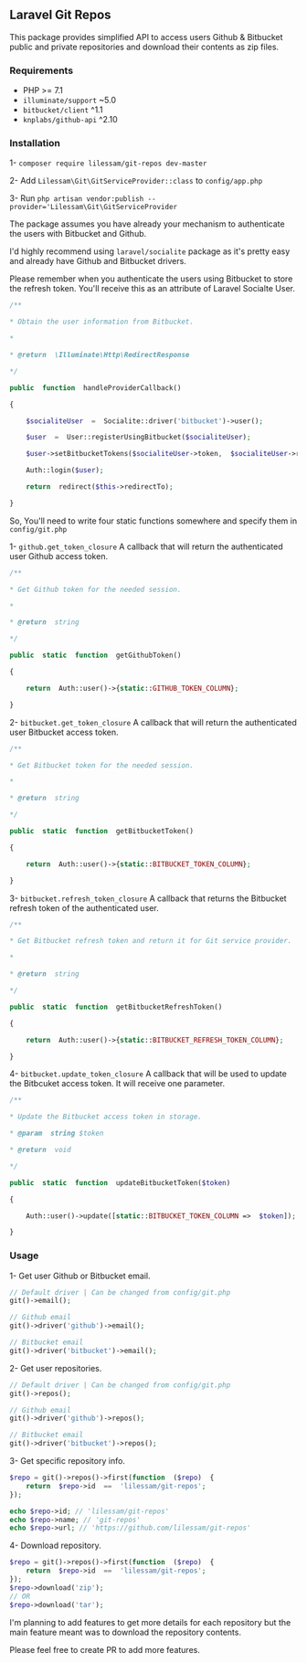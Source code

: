 ## Laravel Git Repos
This package provides simplified API to access users Github & Bitbucket public and private repositories and download their contents as zip files.

### Requirements
- PHP >= 7.1
- `illuminate/support` ~5.0
- `bitbucket/client` ^1.1
- `knplabs/github-api`  ^2.10

### Installation
1- `composer require lilessam/git-repos dev-master`

2- Add `Lilessam\Git\GitServiceProvider::class` to `config/app.php`

3- Run `php artisan vendor:publish --provider='Lilessam\Git\GitServiceProvider`


The package assumes you have already your mechanism to authenticate the users with Bitbucket and Github.

I'd highly recommend using `laravel/socialite` package as it's pretty easy and already have Github and Bitbucket drivers.

Please remember when you authenticate the users using Bitbucket to store the refresh token. You'll receive this as an attribute of Laravel Socialte User.

```PHP
/**

* Obtain the user information from Bitbucket.

*

* @return  \Illuminate\Http\RedirectResponse

*/

public  function  handleProviderCallback()

{

	$socialiteUser  =  Socialite::driver('bitbucket')->user();

	$user  =  User::registerUsingBitbucket($socialiteUser);

	$user->setBitbucketTokens($socialiteUser->token,  $socialiteUser->refreshToken);

	Auth::login($user);

	return  redirect($this->redirectTo);

}
```

So, You'll need to write four static functions somewhere  and specify them in `config/git.php`

1- `github.get_token_closure`
A callback that will return the authenticated user Github access token.

```PHP
/**

* Get Github token for the needed session.

*

* @return  string

*/

public  static  function  getGithubToken()

{

	return  Auth::user()->{static::GITHUB_TOKEN_COLUMN};

}
```

2- `bitbucket.get_token_closure`
A callback that will return the authenticated user Bitbucket access token.

```PHP
/**

* Get Bitbucket token for the needed session.

*

* @return  string

*/

public  static  function  getBitbucketToken()

{

	return  Auth::user()->{static::BITBUCKET_TOKEN_COLUMN};

}
```

3- `bitbucket.refresh_token_closure`
A callback that returns the Bitbucket refresh token of the authenticated user.

```PHP
/**

* Get Bitbucket refresh token and return it for Git service provider.

*

* @return  string

*/

public  static  function  getBitbucketRefreshToken()

{

	return  Auth::user()->{static::BITBUCKET_REFRESH_TOKEN_COLUMN};

}
```

4- `bitbucket.update_token_closure`
A callback that will be used to update the Bitbcuket access token. It will receive one parameter.

```PHP
/**

* Update the Bitbucket access token in storage.

* @param  string $token

* @return  void

*/

public  static  function  updateBitbucketToken($token)

{

	Auth::user()->update([static::BITBUCKET_TOKEN_COLUMN =>  $token]);

}

```

### Usage

1- Get user Github or Bitbucket email.
```PHP
// Default driver | Can be changed from config/git.php
git()->email();

// Github email
git()->driver('github')->email();

// Bitbucket email
git()->driver('bitbucket')->email();
```

2- Get user repositories.
```PHP
// Default driver | Can be changed from config/git.php
git()->repos();

// Github email
git()->driver('github')->repos();

// Bitbucket email
git()->driver('bitbucket')->repos();
```

3- Get specific repository info.
```PHP
$repo = git()->repos()->first(function  ($repo)  {
	return  $repo->id  ==  'lilessam/git-repos';
});

echo $repo->id; // 'lilessam/git-repos'
echo $repo->name; // 'git-repos'
echo $repo->url; // 'https://github.com/lilessam/git-repos'
```

4- Download repository.
```PHP
$repo = git()->repos()->first(function  ($repo)  {
	return  $repo->id  ==  'lilessam/git-repos';
});
$repo->download('zip');
// OR
$repo->download('tar');
```
I'm planning to add features to get more details for each repository but the main feature meant was to download the repository contents.

Please feel free to create PR to add more features.
